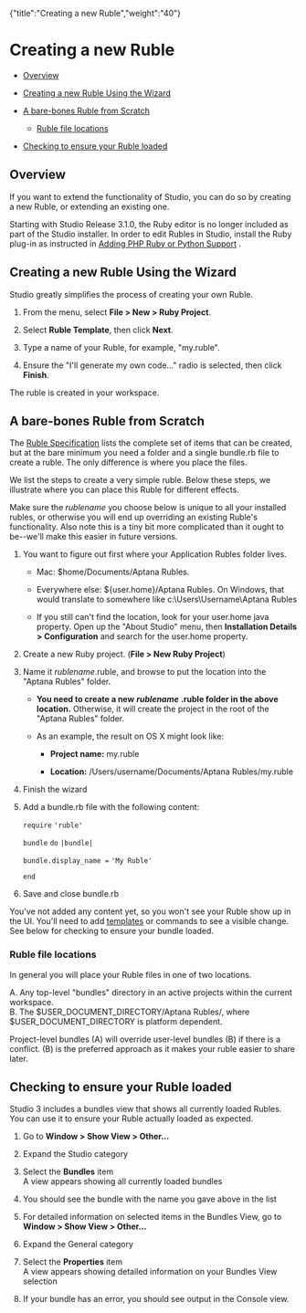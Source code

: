 {"title":"Creating a new Ruble","weight":"40"} 

# Creating a new Ruble

*   [Overview](#Overview)
    
*   [Creating a new Ruble Using the Wizard](#CreatinganewRubleUsingtheWizard)
    
*   [A bare-bones Ruble from Scratch](#Abare-bonesRublefromScratch)
    
    *   [Ruble file locations](#Rublefilelocations)
        
*   [Checking to ensure your Ruble loaded](#CheckingtoensureyourRubleloaded)
    

## Overview

If you want to extend the functionality of Studio, you can do so by creating a new Ruble, or extending an existing one.

Starting with Studio Release 3.1.0, the Ruby editor is no longer included as part of the Studio installer. In order to edit Rubles in Studio, install the Ruby plug-in as instructed in [Adding PHP Ruby or Python Support](/docs/appc/Axway_Appcelerator_Studio/Axway_Appcelerator_Studio_Getting_Started/Adding_PHP_Ruby_or_Python_Support/) .

## Creating a new Ruble Using the Wizard

Studio greatly simplifies the process of creating your own Ruble.

1.  From the menu, select **File > New > Ruby Project**.
    
2.  Select **Ruble Template**, then click **Next**.
    
3.  Type a name of your Ruble, for example, "my.ruble".
    
4.  Ensure the "I'll generate my own code..." radio is selected, then click **Finish**.
    

The ruble is created in your workspace.

## A bare-bones Ruble from Scratch

The [Ruble Specification](/docs/appc/Axway_Appcelerator_Studio/Axway_Appcelerator_Studio_Guide/Customizing_Studio/Rubles/Ruble_Specification/) lists the complete set of items that can be created, but at the bare minimum you need a folder and a single bundle.rb file to create a ruble. The only difference is where you place the files.

We list the steps to create a very simple ruble. Below these steps, we illustrate where you can place this Ruble for different effects.

Make sure the _rublename_ you choose below is unique to all your installed rubles, or otherwise you will end up overriding an existing Ruble's functionality. Also note this is a tiny bit more complicated than it ought to be--we'll make this easier in future versions.

1.  You want to figure out first where your Application Rubles folder lives.
    
    *   Mac: $home/Documents/Aptana Rubles.
        
    *   Everywhere else: ${user.home}/Aptana Rubles. On Windows, that would translate to somewhere like c:\\Users\\Username\\Aptana Rubles
        
    *   If you still can't find the location, look for your user.home java property. Open up the "About Studio" menu, then **Installation Details > Configuration** and search for the user.home property.
        
2.  Create a new Ruby project. (**File > New Ruby Project**)
    
3.  Name it _rublename_.ruble, and browse to put the location into the "Aptana Rubles" folder.
    
    *   **You need to create a new** **_rublename_** **.ruble folder in the above location.** Otherwise, it will create the project in the root of the "Aptana Rubles" folder.
        
    *   As an example, the result on OS X might look like:
        
        *   **Project name:** my.ruble
            
        *   **Location:** /Users/username/Documents/Aptana Rubles/my.ruble
            
4.  Finish the wizard
    
5.  Add a bundle.rb file with the following content:
    
    `require` `'ruble'`
    
    `bundle` `do` `|bundle|`
    
    `bundle.display_name =` `'My Ruble'`
    
    `end`
    
6.  Save and close bundle.rb
    

You've not added any content yet, so you won't see your Ruble show up in the UI. You'll need to add [templates](/docs/appc/Axway_Appcelerator_Studio/Axway_Appcelerator_Studio_Guide/Customizing_Studio/Templates/Creating_a_new_template/) or commands to see a visible change. See below for checking to ensure your bundle loaded.

### Ruble file locations

In general you will place your Ruble files in one of two locations.

A. Any top-level "bundles" directory in an active projects within the current workspace.  
B. The $USER\_DOCUMENT\_DIRECTORY/Aptana Rubles/, where $USER\_DOCUMENT\_DIRECTORY is platform dependent.

Project-level bundles (A) will override user-level bundles (B) if there is a conflict. (B) is the preferred approach as it makes your ruble easier to share later.

## Checking to ensure your Ruble loaded

Studio 3 includes a bundles view that shows all currently loaded Rubles. You can use it to ensure your Ruble actually loaded as expected.

1.  Go to **Window > Show View > Other...**
    
2.  Expand the Studio category
    
3.  Select the **Bundles** item  
    A view appears showing all currently loaded bundles
    
4.  You should see the bundle with the name you gave above in the list
    
5.  For detailed information on selected items in the Bundles View, go to **Window > Show View > Other...**
    
6.  Expand the General category
    
7.  Select the **Properties** item  
    A view appears showing detailed information on your Bundles View selection
    
8.  If your bundle has an error, you should see output in the Console view.